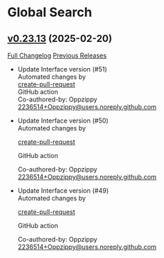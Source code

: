 # Global Search

## [v0.23.13](https://github.com/Oppzippy/GlobalSearch/tree/v0.23.13) (2025-02-20)
[Full Changelog](https://github.com/Oppzippy/GlobalSearch/compare/v0.23.12...v0.23.13) [Previous Releases](https://github.com/Oppzippy/GlobalSearch/releases)

- Update Interface version (#51)  
    Automated changes by  
    [create-pull-request](https://github.com/peter-evans/create-pull-request)  
    GitHub action  
    Co-authored-by: Oppzippy <2236514+Oppzippy@users.noreply.github.com>  
- Update Interface version (#50)  
    Automated changes by  
    [create-pull-request](https://github.com/peter-evans/create-pull-request)  
    GitHub action  
    Co-authored-by: Oppzippy <2236514+Oppzippy@users.noreply.github.com>  
- Update Interface version (#49)  
    Automated changes by  
    [create-pull-request](https://github.com/peter-evans/create-pull-request)  
    GitHub action  
    Co-authored-by: Oppzippy <2236514+Oppzippy@users.noreply.github.com>  